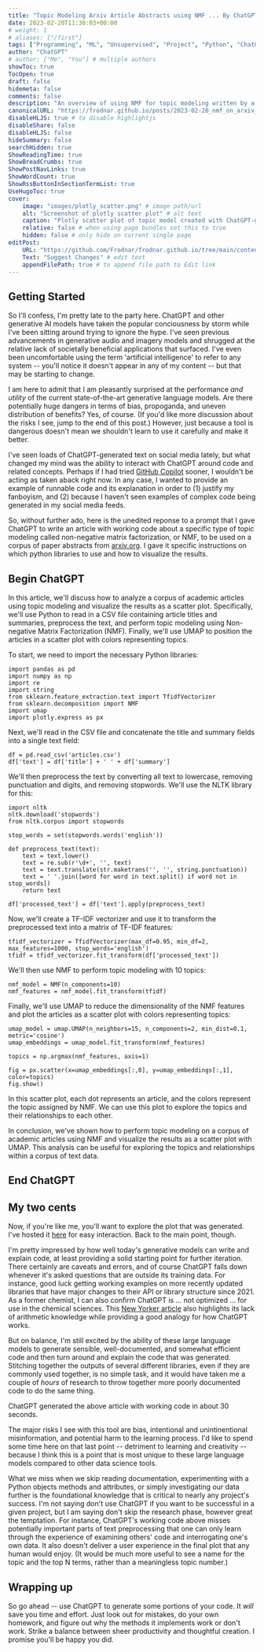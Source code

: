 ```yaml
---
title: "Topic Modeling Arxiv Article Abstracts using NMF ... By ChatGPT"
date: 2023-02-20T11:30:03+00:00
# weight: 1
# aliases: ["/first"]
tags: ["Programming", "ML", "Unsupervised", "Project", "Python", "ChatGPT"]
author: "ChatGPT"
# author: ["Me", "You"] # multiple authors
showToc: true
TocOpen: true
draft: false 
hidemeta: false
comments: false
description: "An overview of using NMF for topic modeling written by a generative AI algorithm"
canonicalURL: "https://frodnar.github.io/posts/2023-02-20_nmf_on_arxiv_data_by_chatgpt"
disableHLJS: true # to disable highlightjs
disableShare: false
disableHLJS: false
hideSummary: false
searchHidden: true
ShowReadingTime: true
ShowBreadCrumbs: true
ShowPostNavLinks: true
ShowWordCount: true
ShowRssButtonInSectionTermList: true
UseHugoToc: true
cover:
    image: "images/plotly_scatter.png" # image path/url
    alt: "Screenshot of plotly scatter plot" # alt text
    caption: "Plotly scatter plot of topic model created with ChatGPT-generated code" # display caption under cover
    relative: false # when using page bundles set this to true
    hidden: false # only hide on current single page
editPost:
    URL: "https://github.com/Frodnar/frodnar.github.io/tree/main/content"
    Text: "Suggest Changes" # edit text
    appendFilePath: true # to append file path to Edit link
---
```

## Getting Started

So I'll confess, I'm pretty late to the party here.  ChatGPT and other generative AI models have taken the popular conciousness by storm while I've been sitting around trying to ignore the hype.  I've seen previous advancements in generative audio and imagery models and shrugged at the relative lack of societally beneficial applications that surfaced.  I've even been uncomfortable using the term 'artificial intelligence' to refer to any system -- you'll notice it doesn't appear in any of my content -- but that may be starting to change. 

I am here to admit that I am pleasantly surprised at the performance *and utility* of the current state-of-the-art generative language models.  Are there potentially huge dangers in terms of bias, propoganda, and uneven distribution of benefits?   Yes, of course.  (If you'd like more discussion about the risks I see, jump to the end of this post.)  However, just because a tool is dangerous doesn't mean we shouldn't learn to use it carefully and make it better.  

I've seen loads of ChatGPT-generated text on social media lately, but what changed my mind was the ability to interact with ChatGPT around code and related concepts.  Perhaps if I had tried [GitHub Copilot](https://github.com/features/copilot) sooner, I wouldn't be acting as taken aback right now.  In any case, I wanted to provide an example of runnable code and its explanation in order to (1) justify my fanboyism, and (2) because I haven't seen examples of complex code being generated in my social media feeds.

So, without further ado, here is the unedited reponse to a prompt that I gave ChatGPT to write an article with working code about a specific type of topic modeling called non-negative matrix factorization, or NMF, to be used on a corpus of paper abstracts from [arxiv.org](https://arxiv.org/).  I gave it specific instructions on which python libraries to use and how to visualize the results.

## Begin ChatGPT

In this article, we'll discuss how to analyze a corpus of academic articles using topic modeling and visualize the results as a scatter plot. Specifically, we'll use Python to read in a CSV file containing article titles and summaries, preprocess the text, and perform topic modeling using Non-negative Matrix Factorization (NMF). Finally, we'll use UMAP to position the articles in a scatter plot with colors representing topics.

To start, we need to import the necessary Python libraries:

    import pandas as pd
    import numpy as np
    import re
    import string
    from sklearn.feature_extraction.text import TfidfVectorizer
    from sklearn.decomposition import NMF
    import umap
    import plotly.express as px

Next, we'll read in the CSV file and concatenate the title and summary fields into a single text field:

    df = pd.read_csv('articles.csv')
    df['text'] = df['title'] + ' ' + df['summary']

We'll then preprocess the text by converting all text to lowercase, removing punctuation and digits, and removing stopwords. We'll use the NLTK library for this:

    import nltk
    nltk.download('stopwords')
    from nltk.corpus import stopwords

    stop_words = set(stopwords.words('english'))

    def preprocess_text(text):
        text = text.lower()
        text = re.sub(r'\d+', '', text)
        text = text.translate(str.maketrans('', '', string.punctuation))
        text = ' '.join([word for word in text.split() if word not in stop_words])
        return text

    df['processed_text'] = df['text'].apply(preprocess_text)

Now, we'll create a TF-IDF vectorizer and use it to transform the preprocessed text into a matrix of TF-IDF features:

    tfidf_vectorizer = TfidfVectorizer(max_df=0.95, min_df=2, max_features=1000, stop_words='english')
    tfidf = tfidf_vectorizer.fit_transform(df['processed_text'])

We'll then use NMF to perform topic modeling with 10 topics:

    nmf_model = NMF(n_components=10)
    nmf_features = nmf_model.fit_transform(tfidf)

Finally, we'll use UMAP to reduce the dimensionality of the NMF features and plot the articles as a scatter plot with colors representing topics:

    umap_model = umap.UMAP(n_neighbors=15, n_components=2, min_dist=0.1, metric='cosine')
    umap_embeddings = umap_model.fit_transform(nmf_features)

    topics = np.argmax(nmf_features, axis=1)

    fig = px.scatter(x=umap_embeddings[:,0], y=umap_embeddings[:,1], color=topics)
    fig.show()

In this scatter plot, each dot represents an article, and the colors represent the topic assigned by NMF. We can use this plot to explore the topics and their relationships to each other.

In conclusion, we've shown how to perform topic modeling on a corpus of academic articles using NMF and visualize the results as a scatter plot with UMAP. This analysis can be useful for exploring the topics and relationships within a corpus of text data.

## End ChatGPT

## My two cents

Now, if you're like me, you'll want to explore the plot that was generated.  I've hosted it [here](https://data-for-humans.com/wp-content/uploads/2023/02/chatgpt_generated_plot.html) for easy interaction.  Back to the main point, though.

I'm pretty impressed by how well today's generative models can write and explain code, at least providing a solid starting point for further iteration.  There certainly are caveats and errors, and of course ChatGPT falls down whenever it's asked questions that are outside its training data. For instance, good luck getting working examples on more recently updated libraries that have major changes to their API or library structure since 2021.  As a former chemist, I can also confirm ChatGPT is ... not optimized ... for use in the chemical sciences.  This [New Yorker article](https://www.newyorker.com/tech/annals-of-technology/chatgpt-is-a-blurry-jpeg-of-the-web) also highlights its lack of arithmetic knowledge while providing a good analogy for how ChatGPT works.

But on balance, I'm still excited by the ability of these large language models to generate sensible, well-documented, and somewhat efficient code and then turn around and explain the code that was generated.  Stitching together the outputs of several different libraries, even if they are commonly used together, is no simple task, and it would have taken me a couple of *hours* of research to throw together more poorly documented code to do the same thing.  

ChatGPT generated the above article with working code in about 30 seconds.

The major risks I see with this tool are bias, intentional and unintinentional misinformation, and potential harm to the learning process.  I'd like to spend some time here on that last point -- detriment to learning and creativity -- because I think this is a point that is most unique to these large language models compared to other data science tools.  

What we miss when we skip reading documentation, experimenting with a Python objects methods and attributes, or simply investigating our data further is the foundational knowledge that is critical to nearly any project's success.  I'm not saying don't use ChatGPT if you want to be successful in a given project, but I am saying don't skip the research phase, however great the temptation.  For instance, ChatGPT's working code above misses potentially important parts of text preprocessing that one can only learn through the experience of examining others' code and interrogating one's own data.  It also doesn't deliver a user experience in the final plot that any human would enjoy.  (It would be much more useful to see a name for the topic and the top N terms, rather than a meaningless topic number.)

## Wrapping up

So go ahead -- use ChatGPT to generate some portions of your code.  It *will* save you time and effort.  Just look out for mistakes, do your own homework, and figure out why the methods it implements work or don't work.  Strike a balance between sheer productivity and thoughtful creation.  I promise you'll be happy you did.